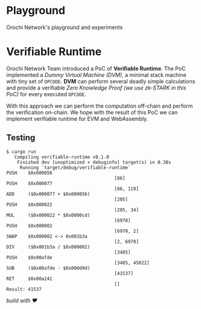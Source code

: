 # Playground

Orochi Network's playground and experiments

# Verifiable Runtime

Orochi Network Team introduced a PoC of **Verifiable Runtime**. The PoC implemented a _Dummy Virtual Machine (DVM)_, a minimal stack machine with tiny set of `OPCODE`. **DVM** can perform several deadly simple calculations and provide a verifiable _Zero Knowledge Proof (we use zk-STARK in this PoC)_ for every executed `OPCODE`.

With this approach we can perform the computation off-chain and perform the verification on-chain. We hope with the result of this PoC we can implement verifiable runtime for EVM and WebAssembly.

## Testing

```text
$ cargo run
   Compiling verifiable-runtime v0.1.0
    Finished dev [unoptimized + debuginfo] target(s) in 0.38s
     Running `target/debug/verifiable-runtime`
PUSH    $0x000056
                                        [86]
PUSH    $0x000077
                                        [86, 119]
ADD     ($0x000077 + $0x000056)
                                        [205]
PUSH    $0x000022
                                        [205, 34]
MUL     ($0x000022 * $0x0000cd)
                                        [6970]
PUSH    $0x000002
                                        [6970, 2]
SWAP    $0x000002 <-> 0x001b3a
                                        [2, 6970]
DIV     ($0x001b3a / $0x000002)
                                        [3485]
PUSH    $0x00afde
                                        [3485, 45022]
SUB     ($0x00afde - $0x000d9d)
                                        [41537]
RET     $0x00a241
                                        []
Result: 41537
```

_build with ❤️_
